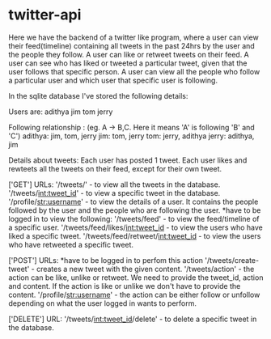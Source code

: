 # twitter-api

Here we have the backend of a twitter like program, where a user can view their feed(timeline) containing all tweets in the past 24hrs by the user and the people they follow. 
A user can like or retweet tweets on their feed.
A user can see who has liked or tweeted a particular tweet, given that the user follows that specific person.
A user can view all the people who follow a particular user and which user that specific user is following. 

In the sqlite database I've stored the following details:

Users are:
adithya
jim
tom
jerry

Following relationship : (eg. A -> B,C. Here it means 'A' is following 'B' and 'C')
adithya: jim, tom, jerry
jim: tom, jerry
tom: jerry, adithya
jerry: adithya, jim

Details about tweets:
Each user has posted 1 tweet.
Each user likes and rewteets all the tweets on their feed, except for their own tweet.


['GET'] URLs:
'/tweets/' - to view all the tweets in the database.
'/tweets/<int:tweet_id>' - to view a specific tweet in the database.
'/profile/<str:username>' - to view the details of a user. It contains the people followed by the user and the people who are following the user.
*have to be logged in to view the following:
'/tweets/feed' - to view the feed/timeline of a specific user.
'/tweets/feed/likes/<int:tweet_id> - to view the users who have liked a specific tweet.
'/tweets/feed/retweet/<int:tweet_id> - to view the users who have retweeted a specific tweet.

['POST'] URLs:
*have to be logged in to perfom this action
'/tweets/create-tweet' - creates a new tweet with the given content.
'/tweets/action' - the action can be like, unlike or retweet. We need to provide the tweet_id, action and content. If the action is like or unlike we don't have to provide the content.
'/profile/<str:username>' - the action can be either follow or unfollow depending on what the user logged in wants to perform.


['DELETE'] URL:
'/tweets/<int:tweet_id>/delete' - to delete a specific tweet in the database.
